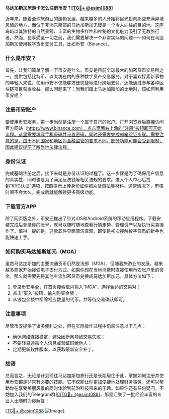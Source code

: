 **马达加斯加旅游卡怎么注册币安？[[TG💪+ @esim1088](https://t.me/s/esim1088)]**

近年来，随着全球旅游业的蓬勃发展，越来越多的人开始将目光投向那些充满异域风情的地方，而位于非洲东南部的马达加斯加无疑是一个令人向往的目的地。这座岛屿以其独特的自然景观、丰富的生物多样性和神秘的文化魅力吸引了无数旅行者。然而，在享受这一切之前，我们需要解决一个非常实际的问题——如何在马达加斯加使用数字货币支付工具，比如币安（Binance）。

### 什么是币安？

首先，让我们简单了解一下币安是什么。币安是目前全球最大的加密货币交易所之一，提供包括比特币、以太坊在内的多种数字资产交易服务。对于喜欢探索新事物的年轻人来说，使用币安不仅能够方便快捷地进行跨境支付，还能通过参与各种区块链项目获得收益。那么问题来了：当我们踏上马达加斯加的土地时，该如何利用币安呢？

### 注册币安账户

要使用币安服务，第一步当然是注册一个属于自己的账户。打开浏览器后直接访问官方网站（https://www.binance.com），点击页面右上角的“注册”按钮即可开始流程。这里需要填写手机号码并设置密码，同时还需要完成邮箱验证步骤。需要注意的是，由于不同国家和地区对金融监管的要求不同，部分功能可能会受到限制，因此建议提前了解当地法律法规。

### 身份认证

完成基础注册之后，接下来就是身份认证的过程了。这一步骤是为了确保用户信息的真实性，同时也是为了满足反洗钱等相关法规的要求。进入个人中心后找到“KYC认证”选项，按照提示上传身份证件照片及自拍等材料。通常情况下，审核时间不会太久，完成后就能解锁更多高级功能。

### 下载官方APP

除了网页版之外，币安还推出了针对iOS和Android系统的移动应用程序。下载安装完成后登录你的账号，就可以随时随地查看行情走势、管理资产以及执行买卖操作了。值得一提的是，这款软件界面简洁直观，即使是初次接触数字货币的新手也能快速上手。

### 如何购买马达加斯加元（MGA）

虽然马达加斯加的主要流通货币仍然是法郎（MGA），但随着旅游业的发展，越来越多商家开始接受电子支付方式。如果你想在当地消费时直接使用币安账户里的资金，那么就需要先将其他主流加密货币兑换成马达加斯加元。具体方法如下：

1. 登录币安平台，在首页搜索框内输入“MGA”，选择合适的交易对；
2. 点击“买入”按钮，输入购买金额；
3. 从钱包余额中扣除相应数量的代币，并等待交易确认即可。

### 注意事项

尽管币安提供了诸多便利之处，但在实际操作过程中仍需注意以下几点：
- 确保网络连接稳定，避免因断网导致交易失败；
- 不要轻易透露个人信息或验证码给他人；
- 定期更新软件版本，以获取最新安全补丁。

### 结语

总而言之，无论是计划前往马达加斯加旅行还是长期居住于此，掌握如何注册并使用币安都是非常有必要的技能。它不仅能让你更加便捷地处理财务事务，还可以帮助你在享受美丽风景的同时体验到前沿科技带来的乐趣。如果你还有任何疑问，不妨加入我们的Telegram群组[[TG💪+ @esim1088](https://t.me/s/esim1088)]，那里汇聚了一批经验丰富的专业人士随时为你解答！

[[TG💪+ @esim1088](https://t.me/s/esim1088) ![Image](https://i.postimg.cc/4NQfJmqS/Snipaste-2025-05-13-00-14-12.png)]